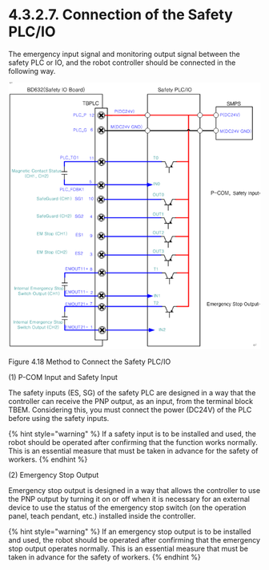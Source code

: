 ﻿# 4.3.2.7. Connection of the Safety PLC/IO

The emergency input signal and monitoring output signal between the safety PLC or IO, and the robot controller should be connected in the following way.

![](../../../_assets/그림_4.38_Safety_PLC,IO의_연결방법.png  )

Figure 4.18 Method to Connect the Safety PLC/IO

\(1\) P-COM Input and Safety Input 

The safety inputs (ES, SG) of the safety PLC are designed in a way that the controller can receive the PNP output, as an input, from the terminal block TBEM. Considering this, you must connect the power (DC24V) of the PLC before using the safety inputs.

{% hint style="warning" %}
If a safety input is to be installed and used, the robot should be operated after confirming that the function works normally. This is an essential measure that must be taken in advance for the safety of workers.
{% endhint %}


\(2\) Emergency Stop Output

Emergency stop output is designed in a way that allows the controller to use the PNP output by turning it on or off when it is necessary for an external device to use the status of the emergency stop switch (on the operation panel, teach pendant, etc.) installed inside the controller.

{% hint style="warning" %}
If an emergency stop output is to be installed and used, the robot should be operated after confirming that the emergency stop output operates normally. This is an essential measure that must be taken in advance for the safety of workers.
{% endhint %}

